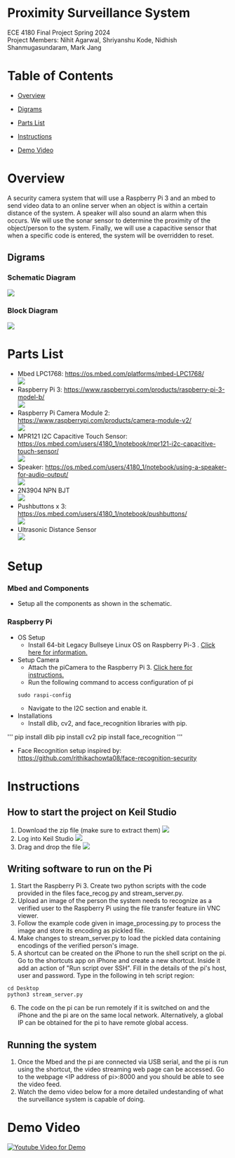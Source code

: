 # Proximity Surveillance System
ECE 4180 Final Project Spring 2024 <br />
Project Members: Nihit Agarwal, Shriyanshu Kode, Nidhish Shanmugasundaram, Mark Jang


# Table of Contents
- [Overview](https://github.com/ShriKode/SurveillanceSystem/blob/main/README.md#overview)
- [Digrams](https://github.com/markjang03/ECE4180_finalP.github.io/blob/main/README.md#diagrams)

- [Parts List](https://github.com/markjang03/ECE4180_finalP.github.io/blob/main/README.md#partslist)
- [Instructions](https://github.com/markjang03/ECE4180_finalP.github.io/blob/main/README.md#overview)
- [Demo Video](https://github.com/markjang03/ECE4180_finalP.github.io/blob/main/README.md#overview)


# Overview
A security camera system that will use a Raspberry Pi 3 and an mbed to send video data to an online server when an object is within a certain distance of the system. A speaker will also sound an alarm when this occurs. We will use the sonar sensor to determine the proximity of the object/person to the system. Finally, we will use a capacitive sensor that when a specific code is entered, the system will be overridden to reset.


## Digrams
### Schematic Diagram
![](https://github.com/ShriKode/SurveillanceSystem/blob/main/images/Schematic_ece4180_2024-04-30.svg)
### Block Diagram
![](https://github.com/ShriKode/SurveillanceSystem/blob/main/images/1.jpeg)


# Parts List
- Mbed LPC1768: https://os.mbed.com/platforms/mbed-LPC1768/ <br />
![](https://os.mbed.com/media/cache/platforms/LPC1768.jpg.250x250_q85.jpg)
- Raspberry Pi 3: https://www.raspberrypi.com/products/raspberry-pi-3-model-b/ <br />
![](https://www.canakit.com/Media/700/1368.jpg)
- Raspberry Pi Camera Module 2: https://www.raspberrypi.com/products/camera-module-v2/ <br />
![](https://m.media-amazon.com/images/I/6169R+wUp8L.jpg)
- MPR121 I2C Capacitive Touch Sensor: https://os.mbed.com/users/4180_1/notebook/mpr121-i2c-capacitive-touch-sensor/ <br />
![](https://os.mbed.com/media/uploads/4180_1/touchpad.jpg)
- Speaker: https://os.mbed.com/users/4180_1/notebook/using-a-speaker-for-audio-output/ <br />
![](https://os.mbed.com/media/uploads/4180_1/pcbspeaker.jpg)
- 2N3904 NPN BJT <br />
![](https://cdn.sparkfun.com/assets/parts/2/9/9/00521-1.jpg)
- Pushbuttons x 3: https://os.mbed.com/users/4180_1/notebook/pushbuttons/ <br />
![](https://mm.digikey.com/Volume0/opasdata/d220001/medias/images/4220/MFG_TS02-Sm-BK-LCR.jpg)
- Ultrasonic Distance Sensor <br />
![](https://github.com/ShriKode/SurveillanceSystem/blob/main/images/sonar.jpeg)
 

# Setup
### Mbed and Components
- Setup all the components as shown in the schematic.

### Raspberry Pi
- OS Setup
   - Install 64-bit Legacy Bullseye Linux OS on Raspberry Pi-3 . <a href = "https://projects.raspberrypi.org/en/projects/noobs-install">Click here for information.</a>
- Setup Camera
   -  Attach the piCamera to the Raspberry Pi 3. <a href="https://www.dexterindustries.com/howto/installing-the-raspberry-pi-camera/">Click here for instructions.</a>
   - Run the following command to access configuration of pi
   ```console
   sudo raspi-config
   ```
   - Navigate to the I2C section and enable it.
- Installations
   - Install dlib, cv2, and face_recognition libraries with pip.
     
'''
pip install dlib
pip install cv2
pip install face_recognition
'''

  - Face Recognition setup inspired by: https://github.com/rithikachowta08/face-recognition-security


# Instructions
## How to start the project on Keil Studio
1. Download the zip file (make sure to extract them)
![](https://github.com/ShriKode/SurveillanceSystem/blob/main/images/keil3.jpeg)
2. Log into Keil Studio
![](https://github.com/ShriKode/SurveillanceSystem/blob/main/images/keil1.jpeg)
3. Drag and drop the file 
![](https://github.com/ShriKode/SurveillanceSystem/blob/main/images/keil2.jpeg)

## Writing software to run on the Pi

1. Start the Raspberry Pi 3. Create two python scripts with the code provided in the files face_recog.py and stream_server.py.
2. Upload an image of the person the system needs to recognize as a verified user to the Raspberry Pi  using the file transfer feature iin VNC viewer.
3. Follow the example code given in image_processing.py to process the image and store its encoding as pickled file.
4. Make changes to stream_server.py to load the pickled data containing encodings of the verified person's image.
5. A shortcut can be created on the iPhone to run the shell script on the pi. Go to the shortcuts app on iPhone and create a new shortcut. Inside it add an action of "Run script over SSH". Fill in the details of the pi's host, user and password. Type in the following in teh script region:

```console
cd Desktop
python3 stream_server.py
```
6. The code on the pi can be run remotely if it is switched on and the iPhone and the pi are on the same local network. Alternatively, a global IP can be obtained for the pi to have remote global access.

## Running the system
1. Once the Mbed and the pi are connected via USB serial, and the pi is run using the shortcut, the video streaming web page can be accessed. Go to the webpage \<IP address of pi>:8000 and you should be able to see the video feed.
2. Watch the demo video below for a more detailed undestanding of what the surveillance system is capable of doing.

# Demo Video

[![Youtube Video for Demo](https://img.youtube.com/vi/DDzpSAghQFE/0.jpg)](https://www.youtube.com/watch?v=DDzpSAghQFE)


